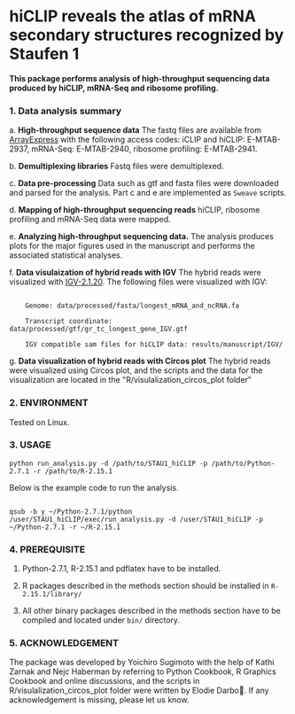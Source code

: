 # hiCLIP reveals the atlas of mRNA secondary structures recognized by Staufen 1 #


**This package performs analysis of high-throughput sequencing data produced by hiCLIP, mRNA-Seq and ribosome profiling.** 



### 1. Data analysis summary

a. **High-throughput sequence data** The fastq files are available from [ArrayExpress](http://www.ebi.ac.uk/arrayexpress/) with the following access codes: iCLIP and hiCLIP: E-MTAB-2937, mRNA-Seq: E-MTAB-2940, ribosome profiling: E-MTAB-2941. 

b. **Demultiplexing libraries** Fastq files were demultiplexed. 



c. **Data pre-processing** Data such as gtf and fasta files were downloaded and parsed for the analysis. Part c and e are implemented as `Sweave` scripts.

 

d. **Mapping of high-throughput sequencing reads** hiCLIP, ribosome profiling and mRNA-Seq data were mapped.



e. **Analyzing high-throughput sequencing data.** The analysis produces plots for the major figures used in the manuscript and performs the associated statistical analyses.



f. **Data visulaization of hybrid reads with IGV** The hybrid reads were visualized with [IGV-2.1.20](http://www.broadinstitute.org/software/igv/download_1.5). The following files were visualized with IGV:



```

    Genome: data/processed/fasta/longest_mRNA_and_ncRNA.fa

    Transcript coordinate: data/processed/gtf/gr_tc_longest_gene_IGV.gtf

    IGV compatible sam files for hiCLIP data: results/manuscript/IGV/

```
g. **Data visualization of hybrid reads with Circos plot**
The hybrid reads were visualized using Circos plot, and the scripts and the data for the visualization are located in the "R/visulalization_circos_plot folder"


### 2. ENVIRONMENT

Tested on Linux.





### 3. USAGE

`python run_analysis.py -d /path/to/STAU1_hiCLIP -p /path/to/Python-2.7.1 -r /path/to/R-2.15.1`


Below is the example code to run the analysis.



```

qsub -b y ~/Python-2.7.1/python /user/STAU1_hiCLIP/exec/run_analysis.py -d /user/STAU1_hiCLIP -p ~/Python-2.7.1 -r ~/R-2.15.1
```



### 4. PREREQUISITE

1. Python-2.7.1, R-2.15.1 and pdflatex have to be installed.

2. R packages described in the methods section should be installed in `R-2.15.1/library/`

3. All other binary packages described in the methods section have to be compiled and located under `bin/` directory.  





### 5. ACKNOWLEDGEMENT

The package was developed by Yoichiro Sugimoto with the help of Kathi Zarnak and Nejc Haberman by referring to Python Cookbook, R Graphics Cookbook and online discussions, and the scripts in R/visulalization_circos_plot folder were written by Elodie Darbo. If any acknowledgement is missing, please let us know.



